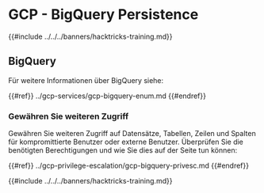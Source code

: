 # GCP - BigQuery Persistence

{{#include ../../../banners/hacktricks-training.md}}

## BigQuery

Für weitere Informationen über BigQuery siehe:

{{#ref}}
../gcp-services/gcp-bigquery-enum.md
{{#endref}}

### Gewähren Sie weiteren Zugriff

Gewähren Sie weiteren Zugriff auf Datensätze, Tabellen, Zeilen und Spalten für kompromittierte Benutzer oder externe Benutzer. Überprüfen Sie die benötigten Berechtigungen und wie Sie dies auf der Seite tun können:

{{#ref}}
../gcp-privilege-escalation/gcp-bigquery-privesc.md
{{#endref}}

{{#include ../../../banners/hacktricks-training.md}}

